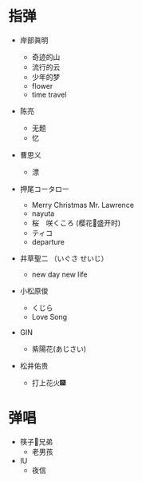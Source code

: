 # 指弹

- 岸部眞明
    -   奇迹的山
    -   流行的云
    -   少年的梦
    -   flower
    -   time travel
- 陈亮
    -	无题
    -   忆
- 曹思义

    -	漂
- 押尾コータロー
    -   Merry Christmas Mr. Lawrence
    -   nayuta
    -   桜　咲くころ (樱花🌸盛开时)
    -   ティコ
    -   departure
- 井草聖二 （いぐさ せいじ）

    -   new day new life
- 小松原俊

    -   くじら
    -   Love Song

- GIN
    - 紫陽花(あじさい)

- 松井佑贵
    - 打上花火🎆

# 弹唱

-   筷子🥢兄弟
    -   老男孩
-   IU
    -   夜信
